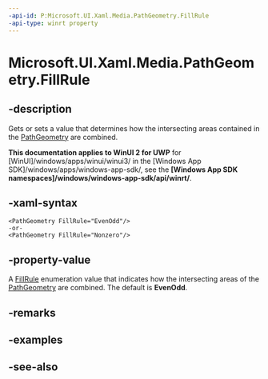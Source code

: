 ```yaml
---
-api-id: P:Microsoft.UI.Xaml.Media.PathGeometry.FillRule
-api-type: winrt property
---
```


<!-- Property syntax
public Windows.UI.Xaml.Media.FillRule FillRule { get;  set; }
-->

# Microsoft.UI.Xaml.Media.PathGeometry.FillRule

## -description
Gets or sets a value that determines how the intersecting areas contained in the [PathGeometry](pathgeometry.md) are combined.

**This documentation applies to WinUI 2 for UWP** for [WinUI]/windows/apps/winui/winui3/ in the [Windows App SDK]/windows/apps/windows-app-sdk/, see the **[Windows App SDK namespaces]/windows/windows-app-sdk/api/winrt/**.

## -xaml-syntax
```xaml
<PathGeometry FillRule="EvenOdd"/>
-or-
<PathGeometry FillRule="Nonzero"/>
```


## -property-value
A [FillRule](fillrule.md) enumeration value that indicates how the intersecting areas of the [PathGeometry](pathgeometry.md) are combined. The default is **EvenOdd**.

## -remarks

## -examples

## -see-also
